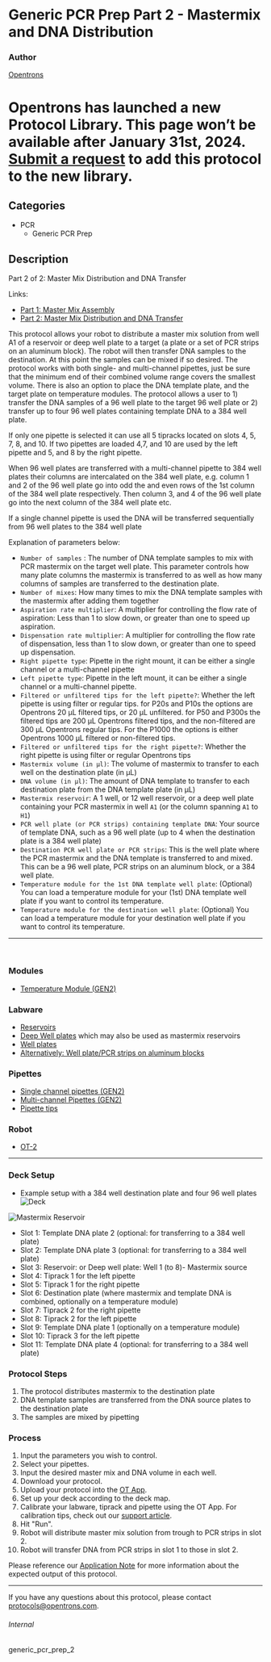 # Generic PCR Prep Part 2 - Mastermix and DNA Distribution

### Author
[Opentrons](https://opentrons.com/)


# Opentrons has launched a new Protocol Library. This page won’t be available after January 31st, 2024. [Submit a request](https://docs.google.com/forms/d/e/1FAIpQLSdYYp9QCKow4nn0KlCVsMS3HX0eJ0N9O7-erajKvcpT0lWbSg/viewform) to add this protocol to the new library.

## Categories
* PCR
    * Generic PCR Prep

## Description
Part 2 of 2: Master Mix Distribution and DNA Transfer

Links:
* [Part 1: Master Mix Assembly](./generic_pcr_prep_1)
* [Part 2: Master Mix Distribution and DNA Transfer](./generic_pcr_prep_2)


This protocol allows your robot to distribute a master mix solution from well A1 of a reservoir or deep well plate to a target (a plate or a set of PCR strips on an aluminum block). The robot will then transfer DNA samples to the destination. At this point the samples can be mixed if so desired. The protocol works with both single- and multi-channel pipettes, just be sure that the minimum end of their combined volume range covers the smallest volume. There is also an option to place the DNA template plate, and the target plate on temperature modules. The protocol allows a user to 1) transfer the DNA samples of a 96 well plate to the target 96 well plate or 2) transfer up to four 96 well plates containing template DNA to a 384 well plate.

If only one pipette is selected it can use all 5 tipracks located on slots 4, 5, 7, 8, and 10. If two pipettes are loaded 4,7, and 10 are used by the left pipette and 5, and 8 by the right pipette.

When 96 well plates are transferred with a multi-channel pipette to 384 well plates their columns are intercalated on the 384 well plate, e.g. column 1 and 2 of the 96 well plate go into odd the and even rows of the 1st column of the 384 well plate respectively. Then column 3, and 4 of the 96 well plate go into the next column of the 384 well plate etc.

If a single channel pipette is used the DNA will be transferred sequentially from 96 well plates to the 384 well plate

Explanation of parameters below:
* `Number of samples` : The number of DNA template samples to mix with PCR mastermix on the target well plate. This parameter controls how many plate columns the mastermix is transferred to as well as how many columns of samples are transferred to the destination plate.
* `Number of mixes`: How many times to mix the DNA template samples with the mastermix after adding them together
* `Aspiration rate multiplier`: A multiplier for controlling the flow rate of aspiration: Less than 1 to slow down, or greater than one to speed up aspiration.
* `Dispensation rate multiplier`: A multiplier for controlling the flow rate of dispensation, less than 1 to slow down, or greater than one to speed up dispensation.
* `Right pipette type`: Pipette in the right mount, it can be either a single channel or a multi-channel pipette
* `Left pipette type`: Pipette in the left mount, it can be either a single channel or a multi-channel pipette.
* `Filtered or unfiltered tips for the left pipette?`: Whether the left pipette is using filter or regular tips. for P20s and P10s the options are Opentrons 20 µL filtered tips, or 20 µL unfiltered.
for P50 and P300s the filtered tips are 200 µL Opentrons filtered tips, and the non-filtered are 300 µL Opentrons regular tips. For the P1000 the options is either Opentrons 1000 µL filtered or non-filtered tips.
* `Filtered or unfiltered tips for the right pipette?`: Whether the right pipette is using filter or regular Opentrons tips
* `Mastermix volume (in µl)`: The volume of mastermix to transfer to each well on the destination plate (in µL)
* `DNA volume (in µl)`: The amount of DNA template to transfer to each destination plate from the DNA template plate (in µL)
* `Mastermix reservoir`: A 1 well, or 12 well reservoir, or a deep well plate containing your PCR mastermix in well `A1` (or the column spanning `A1` to `H1`)
* `PCR well plate (or PCR strips) containing template DNA`: Your source of template DNA, such as a 96 well plate (up to 4 when the destination plate is a 384 well plate)
* `Destination PCR well plate or PCR strips`: This is the well plate where the PCR mastermix and the  DNA template is transferred to and mixed. This can be a 96 well plate, PCR strips on an aluminum block, or a 384 well plate.
* `Temperature module for the 1st DNA template well plate`: (Optional) You can load a temperature module for your (1st) DNA template well plate if you want to control its temperature.
* `Temperature module for the destination well plate`: (Optional) You can load a temperature module for your destination well plate if you want to control its temperature.


---
</br>

### Modules
* [Temperature Module (GEN2)](https://shop.opentrons.com/collections/hardware-modules/products/tempdeck)

### Labware
* [Reservoirs](https://labware.opentrons.com/?category=reservoir)
* [Deep Well plates](https://labware.opentrons.com/?category=wellPlate) which may also be used as mastermix reservoirs
* [Well plates](https://labware.opentrons.com/?category=wellPlate)
* [Alternatively: Well plate/PCR strips on aluminum blocks](https://labware.opentrons.com/?category=aluminumBlock)

### Pipettes
* [Single channel pipettes (GEN2)](https://shop.opentrons.com/single-channel-electronic-pipette-p20/)
* [Multi-channel Pipettes (GEN2)](https://shop.opentrons.com/8-channel-electronic-pipette/)
* [Pipette tips](https://shop.opentrons.com/universal-filter-tips/)

### Robot
* [OT-2](https://opentrons.com/ot-2)

---

### Deck Setup
* Example setup with a 384 well destination plate and four 96 well plates
![Deck](https://s3.amazonaws.com/opentrons-protocol-library-website/custom-README-images/generic_pcr_prep_2/example_deck.jpg)

![Mastermix Reservoir](https://s3.amazonaws.com/opentrons-protocol-library-website/custom-README-images/generic_pcr_prep_2/mastermix.jpg)


* Slot 1: Template DNA plate 2 (optional: for transferring to a 384 well plate)
* Slot 2: Template DNA plate 3 (optional: for transferring to a 384 well plate)
* Slot 3: Reservoir: or Deep well plate: Well 1 (to 8)- Mastermix source
* Slot 4: Tiprack 1 for the left pipette
* Slot 5: Tiprack 1 for the right pipette
* Slot 6: Destination plate (where mastermix and template DNA is combined, optionally on a temperature module)
* Slot 7: Tiprack 2 for the right pipette
* Slot 8: Tiprack 2 for the left pipette
* Slot 9: Template DNA plate 1 (optionally on a temperature module)
* Slot 10: Tiprack 3 for the left pipette
* Slot 11: Template DNA plate 4 (optional: for transferring to a 384 well plate)


### Protocol Steps
1. The protocol distributes mastermix to the destination plate
3. DNA template samples are transferred from the DNA source plates to the destination plate
4. The samples are mixed by pipetting

### Process
1. Input the parameters you wish to control.
2. Select your pipettes.
3. Input the desired master mix and DNA volume in each well.
4. Download your protocol.
5. Upload your protocol into the [OT App](https://opentrons.com/ot-app).
6. Set up your deck according to the deck map.
7. Calibrate your labware, tiprack and pipette using the OT App. For calibration tips, check out our [support article](https://support.opentrons.com/ot-2/getting-started-software-setup/deck-calibration).
8. Hit "Run".
9. Robot will distribute master mix solution from trough to PCR strips in slot 2.
10. Robot will transfer DNA from PCR strips in slot 1 to those in slot 2.

Please reference our [Application Note](https://opentrons-protocol-library-website.s3.amazonaws.com/Technical+Notes/Thermocycler+PCR+Application+Note.pdf) for more information about the expected output of this protocol.

---

If you have any questions about this protocol, please contact protocols@opentrons.com.

###### Internal
generic_pcr_prep_2
